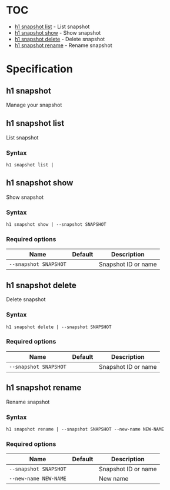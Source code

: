 # TOC

 * [h1 snapshot list](#h1-snapshot-list) - List snapshot
 * [h1 snapshot show](#h1-snapshot-show) - Show snapshot
 * [h1 snapshot delete](#h1-snapshot-delete) - Delete snapshot
 * [h1 snapshot rename](#h1-snapshot-rename) - Rename snapshot


# Specification

## h1 snapshot

Manage your snapshot

## h1 snapshot list

List snapshot

### Syntax

```h1 snapshot list | ```

## h1 snapshot show

Show snapshot

### Syntax

```h1 snapshot show | --snapshot SNAPSHOT```

### Required options

| Name | Default | Description |
| ---- | ------- | ----------- |
| ```--snapshot SNAPSHOT``` |  | Snapshot ID or name |

## h1 snapshot delete

Delete snapshot

### Syntax

```h1 snapshot delete | --snapshot SNAPSHOT```

### Required options

| Name | Default | Description |
| ---- | ------- | ----------- |
| ```--snapshot SNAPSHOT``` |  | Snapshot ID or name |

## h1 snapshot rename

Rename snapshot

### Syntax

```h1 snapshot rename | --snapshot SNAPSHOT --new-name NEW-NAME```

### Required options

| Name | Default | Description |
| ---- | ------- | ----------- |
| ```--snapshot SNAPSHOT``` |  | Snapshot ID or name |
| ```--new-name NEW-NAME``` |  | New name |

